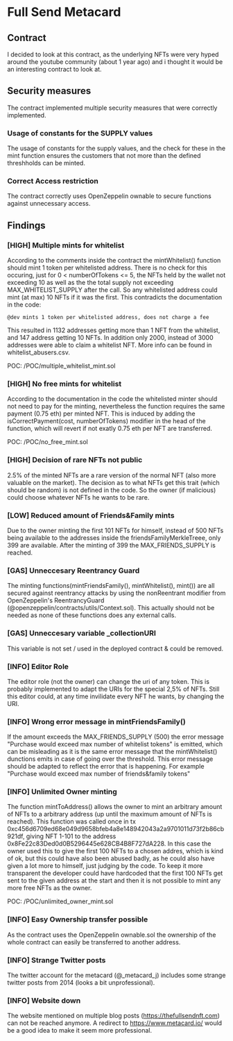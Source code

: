 # Full Send Metacard

## Contract

I decided to look at this contract, as the underlying NFTs were very hyped around the youtube community (about 1 year ago) and i thought it would be an interesting contract to look at.

## Security measures

The contract implemented multiple security measures that were correctly implemented.

### Usage of constants for the SUPPLY values

The usage of constants for the supply values, and the check for these in the mint function ensures the customers that not more than the defined threshholds can be minted.

### Correct Access restriction

The contract correctly uses OpenZeppelin ownable to secure functions against unnecessary access.

## Findings

### [HIGH] Multiple mints for whitelist

According to the comments inside the contract the mintWhitelist() function should mint 1 token per whitelisted address. There is no check for this occuring, just for 0 < numberOfTokens <= 5, the NFTs held by the wallet not exceeding 10 as well as the the total supply not exceeding MAX_WHITELIST_SUPPLY after the call. So any whitelisted address could mint (at max) 10 NFTs if it was the first. This contradicts the documentation in the code:

```
@dev mints 1 token per whitelisted address, does not charge a fee
```

This resulted in 1132 addresses getting more than 1 NFT from the whitelist, and 147 address getting 10 NFTs. In addition only 2000, instead of 3000 addresses were able to claim a whitelist NFT. More info can be found in whitelist_abusers.csv.

POC: /POC/multiple_whitelist_mint.sol

### [HIGH] No free mints for whitelist

According to the documentation in the code the whitelisted minter should not need to pay for the minting, nevertheless the function requires the same payment (0.75 eth) per minted NFT. This is induced by adding the isCorrectPayment(cost, numberOfTokens) modifier in the head of the function, which will revert if not exatly 0.75 eth per NFT are transferred.

POC: /POC/no_free_mint.sol

### [HIGH] Decision of rare NFTs not public

2.5% of the minted NFTs are a rare version of the normal NFT (also more valuable on the market). The decision as to what NFTs get this trait (which should be random) is not defined in the code. So the owner (if malicious) could choose whatever NFTs he wants to be rare.

### [LOW] Reduced amount of Friends&Family mints

Due to the owner minting the first 101 NFTs for himself, instead of 500 NFTs being available to the addresses inside the friendsFamilyMerkleTreee, only 399 are available. After the minting of 399 the MAX_FRIENDS_SUPPLY is reached.

### [GAS] Unneccesary Reentrancy Guard

The minting functions(mintFriendsFamily(), mintWhitelist(), mint()) are all secured against reentrancy attacks by using the nonReentrant modifier from OpenZeppelin's ReentrancyGuard (@openzeppelin/contracts/utils/Context.sol). This actually should not be needed as none of these functions does any external calls.

### [GAS] Unneccesary variable _collectionURI

This variable is not set / used in the deployed contract & could be removed.

### [INFO] Editor Role

The editor role (not the owner) can change the uri of any token. This is probably implemented to adapt the URIs for the special 2,5% of NFTs. Still this editor could, at any time invilidate every NFT he wants, by changing the URI.

### [INFO] Wrong error message in mintFriendsFamily()

If the amount exceeds the MAX_FRIENDS_SUPPLY (500) the error message "Purchase would exceed max number of whitelist tokens" is emitted, which can be misleading as it is the same error message that the mintWhitelist() dunctions emits in case of going over the threshold. This error message should be adapted to reflect the error that is happening. For example "Purchase would exceed max number of friends&family tokens"

### [INFO] Unlimited Owner minting

The function mintToAddress() allows the owner to mint an arbitrary amount of NFTs to a arbitrary address (up until the maximum amount of NFTs is reached). This function was called once in tx 0xc456d6709ed68e049d9658bfeb4a8e148942043a2a9701011d73f2b86cb921df, giving NFT 1-101 to the address 0x8Fe22c83Ded0d0B5296445e628CB4B8F727dA228. In this case the owner used this to give the first 100 NFTs to a chosen addres, which is kind of ok, but this could have also been abused badly, as he could also have given a lot more to himself, just judging by the code. To keep it more transparent the developer could have hardcoded that the first 100 NFTs get sent to the given address at the start and then it is not possible to mint any more free NFTs as the owner.

POC: /POC/unlimited_owner_mint.sol

### [INFO] Easy Ownership transfer possible

As the contract uses the OpenZeppelin ownable.sol the ownership of the whole contract can easily be transferred to another address.

### [INFO] Strange Twitter posts

The twitter account for the metacard (@_metacard_j) includes some strange twitter posts from 2014 (looks a bit unprofessional).

### [INFO] Website down

The website mentioned on multiple blog posts (https://thefullsendnft.com) can not be reached anymore. A redirect to https://www.metacard.io/ would be a good idea to make it seem more professional.



